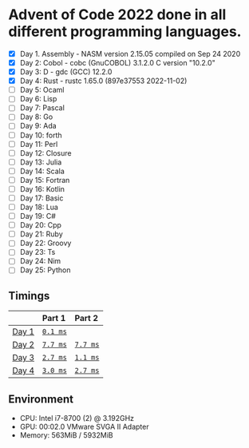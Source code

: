 # Advent of Code 2022 done in all different programming languages.

- [X] Day 1. Assembly - NASM version 2.15.05 compiled on Sep 24 2020
- [X] Day 2: Cobol - cobc (GnuCOBOL) 3.1.2.0 C version "10.2.0"
- [X] Day 3: D        - gdc (GCC) 12.2.0
- [X] Day 4: Rust     - rustc 1.65.0 (897e37553 2022-11-02)
- [ ] Day 5: Ocaml
- [ ] Day 6: Lisp
- [ ] Day 7: Pascal
- [ ] Day 8: Go
- [ ] Day 9: Ada
- [ ] Day 10: forth
- [ ] Day 11: Perl
- [ ] Day 12: Closure
- [ ] Day 13: Julia
- [ ] Day 14: Scala
- [ ] Day 15: Fortran
- [ ] Day 16: Kotlin
- [ ] Day 17: Basic
- [ ] Day 18: Lua
- [ ] Day 19: C#
- [ ] Day 20: Cpp
- [ ] Day 21: Ruby
- [ ] Day 22: Groovy
- [ ] Day 23: Ts
- [ ] Day 24: Nim
- [ ] Day 25: Python

## Timings
|                                              | Part 1                       | Part 2                       |
|:---------------------------------------------|:-----------------------------|:-----------------------------|
| [Day 1](https://adventofcode.com/2022/day/1) | [`0.1 ms`](./day1/part1.asm) |                              |
| [Day 2](https://adventofcode.com/2022/day/2) | [`7.7 ms`](./day2/part1.cob) | [`7.7 ms`](./day2/part2.cob) |
| [Day 3](https://adventofcode.com/2022/day/3) | [`2.7 ms`](./day3/part1.d)   | [`1.1 ms`](./day3/part2.d)   |
| [Day 4](https://adventofcode.com/2022/day/4) | [`3.0 ms`](./day4/part1.rs)  | [`2.7 ms`](./day4/part2.rs)  |

## Environment
- CPU: Intel i7-8700 (2) @ 3.192GHz 
- GPU: 00:02.0 VMware SVGA II Adapter 
- Memory: 563MiB / 5932MiB
